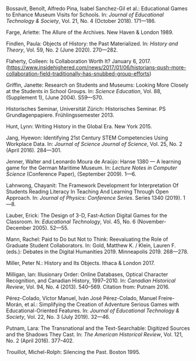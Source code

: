 <style>
h4   {display: none;}
</style>

#### Bossavit et al. 2018
Bossavit, Benoît, Alfredo Pina, Isabel Sanchez-Gil et al.: Educational Games to Enhance Museum Visits for Schools. In: *Journal of Educational Technology & Society*, Vol. 21, No. 4 (October 2018). 171—186.

#### Farge, 1989
Farge, Arlette: The Allure of the Archives. New Haven & London 1989. 

#### Findlen, 2020
Findlen, Paula: Objects of History: the Past Materialized. In: *History and Theory*, Vol. 59, No. 2 (June 2020). 270—282.

#### Flaherty, 2017
Flaherty, Colleen: Is Collaboration Worth It? January 6, 2017. (https://www.insidehighered.com/news/2017/01/06/historians-push-more-collaboration-field-traditionally-has-snubbed-group-efforts)

#### Griffin, 2004
Griffin, Janette: Research on Students and Museums: Looking More Closely at the Students in School Groups. In: *Science Education*, Vol. 88, (Supplement 1), (June 2004). S59—S70.

#### Historisches Seminar, 2013
Historisches Seminar, Universität Zürich: Historisches Seminar. PS Grundlagenpapiere. Frühlingssemester 2013.

#### Hunt, 2015
Hunt, Lynn: Writing History in the Global Era. New York 2015.

#### Jang, 2016
Jang, Hyewon: Identifying 21st Century STEM Competencies Using Workplace Data. In: *Journal of Science Journal of Science*, Vol. 25, No. 2 (April 2016). 284—301. 

#### Jenner and de Araújo, 2009
Jenner, Walter and Leonardo Moura de Araújo: Hanse 1380 — A learning game for the German Maritime Museum. In: *Lecture Notes in Computer Science* (Conference Paper), (September 2009). 1—6. 

#### Lahnwong, 2019
Lahnwong, Chayanit: The Framework Development for Interpretation Of Students Reading Literacy In Teaching And Learning Through Open Approach. In: *Journal of Physics: Conference Series*. Series 1340 (2019). 1—8.

#### Lauber, 2005
Lauber, Erick: The Design of 3-D, Fast-Action Digital Games for the Classroom. In: *Educational Technology*, Vol. 45, No. 6 (November-December 2005). 52—55.

#### Mann, 2019
Mann, Rachel: Paid to Do but Not to Think: Reevaluating the Role of Graduate Student Collaborators. In: Gold, Matthew K. / Klein, Lauren F. (eds.): Debates in the Digital Humanities 2019. Minneapolis 2019. 268—278.

#### Miller, 2017
Miller, Peter N.: History and Its Objects. Ithaca & London 2017.

#### Milligan, 2013
Milligan, Ian: Illusionary Order: Online Databases, Optical Character Recognition, and Canadian History, 1997–2010. In: *Canadian Historical Review*, Vol. 94, No. 4 (2013). 540–569. Citation from: Putnam 2016. 

#### Pérez-Colado et al., 2019
Pérez-Colado, Víctor Manuel, Iván José Pérez-Colado, Manuel Freire-Morán, et al.: Simplifying the Creation of Adventure Serious Games with Educational-Oriented Features. In: *Journal of Educational Technology & Society*, Vol. 22, No. 3 (July 2019). 32—46.

#### Putnam, 2016
Putnam, Lara: The Transnational and the Text-Searchable: Digitized Sources and the Shadows They Cast. In: *The American Historical Review*, Vol. 121, No. 2 (April 2016). 377–402.

#### Trouillot, 1995
Trouillot, Michel-Rolph: Silencing the Past. Boston 1995.
